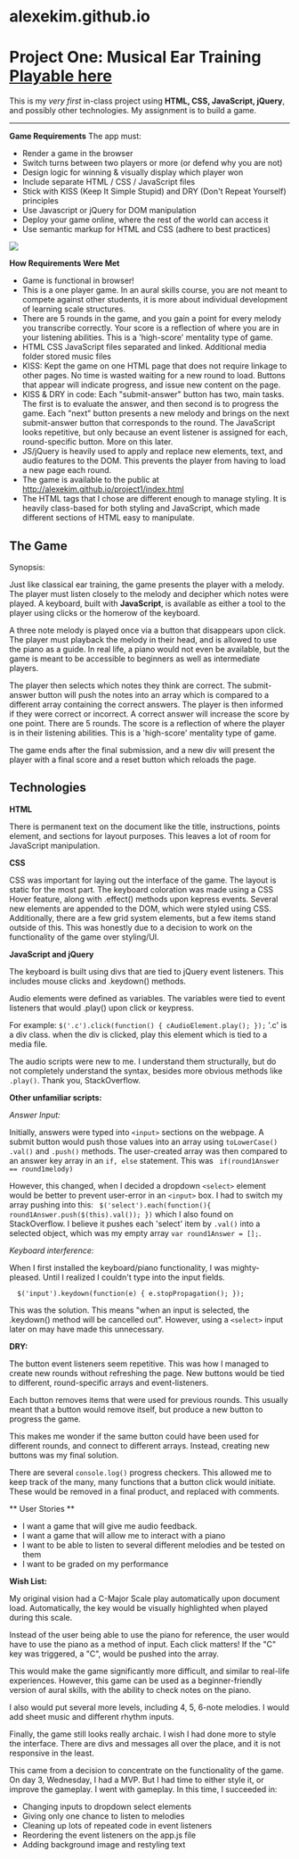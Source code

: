 # alexekim.github.io
Project One: Musical Ear Training
[Playable here](http://alexekim.github.io/project1)
===================


This is my _very first_ in-class project using **HTML, CSS,  JavaScript, jQuery**, and possibly other technologies. My assignment is to build a game.

----------
**Game Requirements**
 The app must:
 - Render a game in the browser
 - Switch turns between two players or more (or defend why you are not)
 - Design logic for winning & visually display which player won
 - Include separate HTML / CSS / JavaScript files
 - Stick with KISS (Keep It Simple Stupid) and DRY (Don't Repeat Yourself) principles
 - Use Javascript or jQuery for DOM manipulation
 - Deploy your game online, where the rest of the world can access it
 - Use semantic markup for HTML and CSS (adhere to best practices)

 ![](https://cicsitecopy.wpengine.com/wp-content/uploads/2013/07/General-Assembly-logo.png)

**How Requirements Were Met**
 - Game is functional in browser!
 - This is a one player game. In an aural skills course, you are not meant to compete against other students, it is more about individual development of learning scale structures.
 - There are 5 rounds in the game, and you gain a point for every melody you transcribe correctly. Your score is a reflection of where you are in your listening abilities. This is a 'high-score' mentality type of game.
 - HTML CSS JavaScript files separated and linked. Additional media folder stored music files
 - KISS: Kept the game on one HTML page that does not require linkage to other pages. No time is wasted waiting for a new round to load. Buttons that appear will indicate progress, and issue new content on the page.
 - KISS & DRY in code: Each "submit-answer" button has two, main tasks. The first is to evaluate the answer, and then second is to progress the game. Each "next" button presents a new melody and brings on the next submit-answer button that corresponds to the round. The JavaScript looks repetitive, but only because an event listener is assigned for each, round-specific button. More on this later.
 - JS/jQuery is heavily used to apply and replace new elements, text, and audio features to the DOM. This prevents the player from having to load a new page each round.
 - The game is available to the public at http://alexekim.github.io/project1/index.html
 - The HTML tags that I chose are different enough to manage styling. It is heavily class-based for both styling and JavaScript, which made different sections of HTML easy to manipulate.


The Game
------------
Synopsis:

Just like classical ear training, the game presents the player with a melody. The player must listen closely to the melody and decipher which notes were played. A keyboard, built with **JavaScript**, is available as either a tool to the player using clicks or the homerow of the keyboard.

A three note melody is played once via a button that disappears upon click. The player must playback the melody in their head, and is allowed to use the piano as a guide. In real life, a piano would not even be available, but the game is meant to be accessible to beginners as well as intermediate players.

The player then selects which notes they think are correct. The submit-answer button will push the notes into an array which is compared to a different array containing the correct answers. The player is then informed if they were correct or incorrect. A correct answer will increase the score by one point. There are 5 rounds. The score is a reflection of where the player is in their listening abilities. This is a 'high-score' mentality type of game.

The game ends after the final submission, and a new div will present the player with a final score and a reset button which reloads the page.


Technologies
------------
**HTML**

There is permanent text on the document like the title, instructions, points element, and sections for layout purposes. This leaves a lot of room for JavaScript manipulation.

**CSS**

CSS was important for laying out the interface of the game. The layout is static for the most part. The keyboard coloration was made using a CSS Hover feature, along with .effect() methods upon kepress events. Several new elements are appended to the DOM, which were styled using CSS. Additionally, there are a few grid system elements, but a few items stand outside of this. This was honestly due to a decision to work on the functionality of the game over styling/UI.

**JavaScript and jQuery**

The keyboard is built using divs that are tied to jQuery event listeners. This includes mouse clicks and .keydown() methods.

Audio elements were defined as variables. The variables were tied to event listeners that would .play() upon click or keypress.

For example:
``$('.c').click(function() {
    cAudioElement.play();
});``
'.c' is a div class. when the div is clicked, play this element which is tied to a media file.

The audio scripts were new to me. I understand them structurally, but do not completely understand the syntax, besides more obvious methods like ``.play()``. Thank you, StackOverflow.

**Other unfamiliar scripts:**

_Answer Input:_

Initially, answers were typed into ``<input>`` sections on the webpage. A submit button would push those values into an array using ``toLowerCase()`` ``.val()`` and ``.push()`` methods. The user-created array was then compared to an answer key array in an ``if, else`` statement. This was `` if(round1Answer == round1melody)``

However, this changed, when I decided a dropdown ``<select>`` element would be better to prevent user-error in an ``<input>`` box. I had to switch my array pushing into this:
``  $('select').each(function(){
    round1Answer.push($(this).val());
  })
`` which I also found on StackOverflow. I believe it pushes each 'select' item by ``.val()`` into a selected object, which was my empty array ``var round1Answer = [];``.

_Keyboard interference:_

When I first installed the keyboard/piano functionality, I was mighty-pleased. Until I realized I couldn't type into the input fields.

``  $('input').keydown(function(e) {
      e.stopPropagation();
  });``

  This was the solution. This means "when an input is selected, the .keydown() method will be cancelled out". However, using a ``<select>`` input later on may have made this unnecessary.





**DRY:**

The button event listeners seem repetitive. This was how I managed to create new rounds without refreshing the page. New buttons would be tied to different, round-specific arrays and event-listeners.

Each button removes items that were used for previous rounds. This usually meant that a button would remove itself, but produce a new button to progress the game.

This makes me wonder if the same button could have been used for different rounds, and connect to different arrays. Instead, creating new buttons was my final solution.

There are several ``console.log()`` progress checkers. This allowed me to keep track of the many, many functions that a button click would initiate. These would be removed in a final product, and replaced with comments.

** User Stories **

- I want a game that will give me audio feedback.
- I want a game that will allow me to interact with a piano
- I want to be able to listen to several different melodies and be tested on them
- I want to be graded on my performance


**Wish List:**

My original vision had a C-Major Scale play automatically upon document load. Automatically, the key would be visually highlighted when played during this scale.

Instead of the user being able to use the piano for reference, the user would have to use the piano as a method of input. Each click matters! If the "C" key was triggered, a "C", would be pushed into the array.

This would make the game significantly more difficult, and similar to real-life experiences. However, this game can be used as a beginner-friendly version of aural skills, with the ability to check notes on the piano.

I also would put several more levels, including 4, 5, 6-note melodies. I would add sheet music and different rhythm inputs.

Finally, the game still looks really archaic. I wish I had done more to style the interface. There are divs and messages all over the place, and it is not responsive in the least.

This came from a decision to concentrate on the functionality of the game. On day 3, Wednesday, I had a MVP. But I had time to either style it, or improve the gameplay. I went with gameplay. In this time, I succeeded in:
- Changing inputs to dropdown select elements
- Giving only one chance to listen to melodies
- Cleaning up lots of repeated code in event listeners
- Reordering the event listeners on the app.js file
- Adding background image and restyling text
